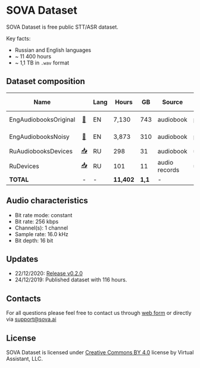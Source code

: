 # SOVA Dataset

SOVA Dataset is free public STT/ASR dataset.

Key facts:
- Russian and English languages
- ~ 11 400 hours
- ~ 1,1 TB in `.wav` format

## Dataset composition
|Name||Lang|Hours|GB|Source|Equipment|Annotation|Speech type|Augmentation|Quality|
|-|:-:|-|-|-|-|-|-|-|-|-|
|EngAudiobooksOriginal|[📂](https://storage.ashmanov.org/s/Y8RqQyioRK8r4gC "Download")|EN|7,130|743|audiobook|professional|forced alignment|reading|none|95%|
|EngAudiobooksNoisy|[📂](https://storage.ashmanov.org/s/LFYCERakHX2xTwF "Download")|EN|3,873|310|audiobook|professional|forced alignment|reading|phone calls|95%|
|RuAudiobooksDevices|[📥](https://storage.ashmanov.org/s/CbMPLSykYrj4igK "Download")|RU|298|31|audiobook|unprofessional|manual|reading|none|99%|
|RuDevices|[📥](https://storage.ashmanov.org/s/8SEccKe66xadWqi "Download")|RU|101|11|audio records|unprofessional|manual|live speech|none|98%|
|**TOTAL**|-|-|**11,402**|**1,1**|-|-|-|-|-|


## Audio characteristics
* Bit rate mode: constant
* Bit rate: 256 kbps
* Channel(s): 1 channel
* Sample rate: 16.0 kHz
* Bit depth: 16 bit

## Updates
* 22/12/2020: [Release v0.2.0](https://github.com/sovaai/sova-dataset/releases/tag/v0.2.0)
* 24/12/2019: Published dataset with 116 hours.

## Contacts
For all questions please feel free to contact us through [web form](https://sova.ai/other-inquiries) or directly via <a href="mailto:support@sova.ai?subject=SOVA Dataset">support@sova.ai</a>

## License

SOVA Dataset is licensed under [Creative Commons BY 4.0](https://creativecommons.org/licenses/by/4.0/) license by Virtual Assistant, LLC.
